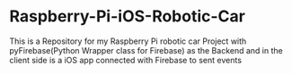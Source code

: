 # Raspberry-Pi-iOS-Robotic-Car
This is a Repository for my Raspberry Pi robotic car Project with pyFirebase(Python Wrapper class for Firebase) as the Backend and in the client side is a iOS app connected with Firebase to sent events
